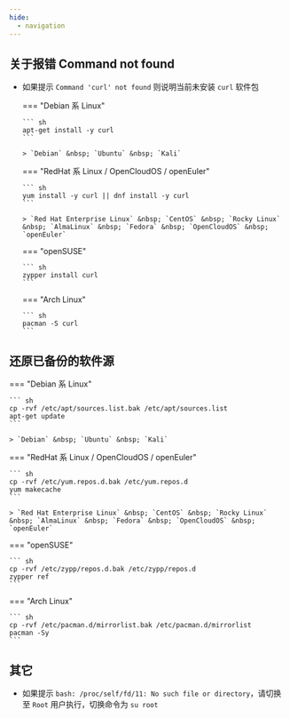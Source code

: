 ```yaml
---
hide:
  - navigation
---
```


## 关于报错 Command not found

  - 如果提示 `Command 'curl' not found` 则说明当前未安装 `curl` 软件包

    === "Debian 系 Linux"

        ``` sh
        apt-get install -y curl
        ```

        > `Debian` &nbsp; `Ubuntu` &nbsp; `Kali`

    === "RedHat 系 Linux / OpenCloudOS / openEuler"

        ``` sh
        yum install -y curl || dnf install -y curl
        ```

        > `Red Hat Enterprise Linux` &nbsp; `CentOS` &nbsp; `Rocky Linux` &nbsp; `AlmaLinux` &nbsp; `Fedora` &nbsp; `OpenCloudOS` &nbsp; `openEuler`

    === "openSUSE"

        ``` sh
        zypper install curl
        ```

    === "Arch Linux"

        ``` sh
        pacman -S curl
        ```

## 还原已备份的软件源

=== "Debian 系 Linux"

    ``` sh
    cp -rvf /etc/apt/sources.list.bak /etc/apt/sources.list
    apt-get update
    ```

    > `Debian` &nbsp; `Ubuntu` &nbsp; `Kali`

=== "RedHat 系 Linux / OpenCloudOS / openEuler"

    ``` sh
    cp -rvf /etc/yum.repos.d.bak /etc/yum.repos.d
    yum makecache
    ```

    > `Red Hat Enterprise Linux` &nbsp; `CentOS` &nbsp; `Rocky Linux` &nbsp; `AlmaLinux` &nbsp; `Fedora` &nbsp; `OpenCloudOS` &nbsp; `openEuler`

=== "openSUSE"

    ``` sh
    cp -rvf /etc/zypp/repos.d.bak /etc/zypp/repos.d
    zypper ref
    ```

=== "Arch Linux"

    ``` sh
    cp -rvf /etc/pacman.d/mirrorlist.bak /etc/pacman.d/mirrorlist
    pacman -Sy
    ```

## 其它

  - 如果提示 `bash: /proc/self/fd/11: No such file or directory`，请切换至 `Root` 用户执行，切换命令为 `su root`
